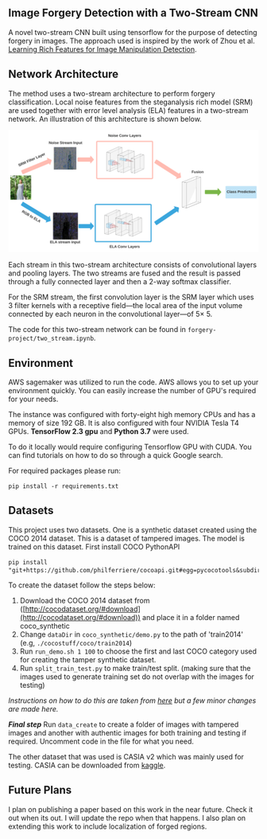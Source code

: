 ## Image Forgery Detection with a Two-Stream CNN
A novel two-stream CNN built using tensorflow for the purpose of detecting forgery in images. The approach used is inspired by the work of Zhou et al. [Learning Rich Features for Image Manipulation Detection](https://arxiv.org/abs/1805.04953). 
## Network Architecture
The method uses a two-stream architecture to perform forgery classification. Local noise features from the steganalysis rich model (SRM) are used together with error level analysis (ELA) features in a two-stream network. An illustration of this architecture is shown below.

![Two-stream network illustration](https://github.com/emmkay1/forgery-detection/blob/master/2-stream.svg)

Each stream in this two-stream architecture consists of convolutional layers and pooling layers. The two streams are fused and the result is passed through a fully connected layer and then a 2-way softmax classifier. 

For the SRM stream, the first convolution layer is the SRM layer which uses 3 filter kernels with a receptive field—the local area of the input volume connected by each neuron in the convolutional layer—of 5× 5.

The code for this two-stream network can be found in `forgery-project/two_stream.ipynb`.

## Environment
AWS sagemaker was utilized to run the code. AWS allows you to set up your environment quickly. You can easily increase the number of GPU's required for your needs.

The instance was configured with forty-eight high memory CPUs and has a memory of size 192 GB. It is also configured with four NVIDIA Tesla T4 GPUs. **TensorFlow 2.3 gpu**  and **Python 3.7** were used.

To do it locally would require configuring Tensorflow GPU with CUDA. You can find tutorials on how to do so through a quick Google search.

For required packages please run:

    pip install -r requirements.txt

## Datasets
This project uses two datasets. One is a synthetic dataset created using the COCO 2014 dataset. This is a dataset of tampered images. The model is trained on this dataset. First install COCO PythonAPI

    pip install "git+https://github.com/philferriere/cocoapi.git#egg=pycocotools&subdirectory=PythonAPI"

To create the dataset follow the steps below:
 1. Download the COCO 2014 dataset from ([http://cocodataset.org/#download](http://cocodataset.org/#download)) and place it in a folder named coco_synthetic
 2. Change  `dataDir`  in  `coco_synthetic/demo.py`  to the path of 'train2014' (e.g,  `./cocostuff/coco/train2014`)
 3. Run  `run_demo.sh 1 100`  to choose the first and last COCO category used for creating the tamper synthetic dataset.
 4. Run  `split_train_test.py`  to make train/test split. (making sure that the images used to generate training set do not overlap with the images for testing)

*Instructions on how to do this are taken from [here](https://github.com/pengzhou1108/RGB-N#synthetic-dataset) but a few minor changes are made here.*

***Final step***
Run `data_create` to create a folder of images with tampered images and another with authentic images for both training and testing if required. Uncomment code in the file for what you need.

The other dataset that was used is CASIA v2 which was mainly used for testing. CASIA can be downloaded from [kaggle](https://www.kaggle.com/sophatvathana/casia-dataset).

## Future Plans
I plan on publishing a paper based on this work in the near future. Check it out when its out. I will update the repo when that happens. I also plan on extending this work to include localization of forged regions.
